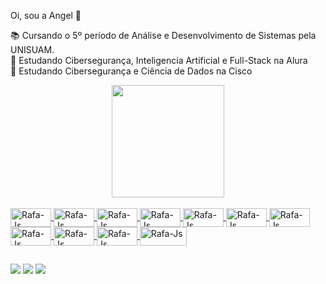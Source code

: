 Oi, sou a Angel 🦊

📚 Cursando o 5º período de Análise e Desenvolvimento de Sistemas pela UNISUAM. <br>
🌱 Estudando Cibersegurança, Inteligencia Artificial e Full-Stack na Alura <br>
🌱 Estudando Cibersegurança e Ciência de Dados na Cisco

<div align="center">
  <a href="https://github.com/Angel-Fernandes">
  <img height="180em" src="https://github-readme-stats.vercel.app/api?username=Angel-Fernandes&show_icons=true&theme=jolly&include_all_commits=true&count_private=true"/> 
</div>
  <div style="display: inline_block"><br>
   <img align="center" alt="Rafa-Js" height="30" width="65" <img src="https://img.shields.io/badge/HTML5-E34F26?style=for-the-badge&logo=html5&logoColor=white"/>
   <img align="center" alt="Rafa-Js" height="30" width="65" <img src="https://img.shields.io/badge/CSS3-1572B6?style=for-the-badge&logo=css3&logoColor=white"/>
    <img align="center" alt="Rafa-Js" height="30" width="65" <img src="https://img.shields.io/badge/JavaScript-F7DF1E?style=for-the-badge&logo=javascript&logoColor=black"/>
    <img align="center" alt="Rafa-Js" height="30" width="65" <img src="https://img.shields.io/badge/Python-3776AB?style=for-the-badge&logo=python&logoColor=white"/>
    <img align="center" alt="Rafa-Js" height="30" width="65" <img src="https://img.shields.io/badge/Bootstrap-563D7C?style=for-the-badge&logo=bootstrap&logoColor=white"/>
    <img align="center" alt="Rafa-Js" height="30" width="65" <img src="https://img.shields.io/badge/MySQL-00000F?style=for-the-badge&logo=mysql&logoColor=white"/>
    <img align="center" alt="Rafa-Js" height="30" width="65" <img src="https://img.shields.io/badge/Colab-F9AB00?style=for-the-badge&logo=googlecolab&color=525252"/>
    <img align="center" alt="Rafa-Js" height="30" width="65" <img src="https://img.shields.io/badge/Kali_Linux-557C94?style=for-the-badge&logo=kali-linux&logoColor=white"/>    
    <img align="center" alt="Rafa-Js" height="30" width="65" <img src="https://img.shields.io/badge/Canva-%2300C4CC.svg?&style=for-the-badge&logo=Canva&logoColor=white"/>
    <img align="center" alt="Rafa-Js" height="30" width="65" <img src="https://img.shields.io/badge/Figma-F24E1E?style=for-the-badge&logo=figma&logoColor=white"/>
   <img align="center" alt="Rafa-Js" height="30" width="75" <img src="https://img.shields.io/badge/Adobe%20Illustrator-FF9A00?style=for-the-badge&logo=adobe%20illustrator&logoColor=white"/>
  </div>
  
  ##
       
 <div> 
  <a href="https://instagram.com/angelfernandes_codesecai" target="_blank"><img src="https://img.shields.io/badge/-Instagram-%23E4405F?style=for-the-badge&logo=instagram&logoColor=white" target="_blank"></a>
 <a href="https://discord.gg/Angel Fernandes#3365" target="_blank"><img src="https://img.shields.io/badge/Discord-7289DA?style=for-the-badge&logo=discord&logoColor=white" target="_blank"></a> 
 <a href="https://www.linkedin.com/in/angelfernandes-codesecai" target="_blank"><img src="https://img.shields.io/badge/-LinkedIn-%230077B5?style=for-the-badge&logo=linkedin&logoColor=white" target="_blank"></a> 
  </div>
  
  

